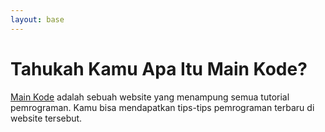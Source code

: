 ```yaml
---
layout: base
---
```


# Tahukah Kamu Apa Itu Main Kode?

[Main Kode](https://mainkode.my.id) adalah sebuah website yang menampung semua tutorial pemrograman. Kamu bisa mendapatkan tips-tips pemrograman terbaru di website tersebut.
